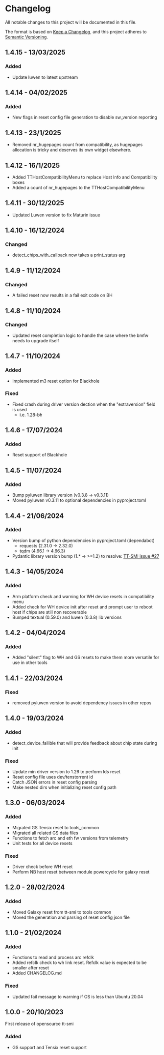 # Changelog

All notable changes to this project will be documented in this file.

The format is based on [Keep a Changelog](https://keepachangelog.com/en/1.0.0/),
and this project adheres to [Semantic Versioning](https://semver.org/spec/v2.0.0.html).

## 1.4.15 - 13/03/2025

### Added
- Update luwen to latest upstream

## 1.4.14 - 04/02/2025

### Added
- New flags in reset config file generation to disable sw_version reporting

## 1.4.13 - 23/1/2025

- Removed nr\_hugepages count from compatibility, as hugepages allocation is tricky
  and deserves its own widget elsewhere.

## 1.4.12 - 16/1/2025

- Added TTHostCompatibilityMenu to replace Host Info and Compatibility boxes
- Added a count of nr\_hugepages to the TTHostCompatibilityMenu

## 1.4.11 - 30/12/2025

- Updated Luwen version to fix Maturin issue

## 1.4.10 - 16/12/2024

### Changed
- detect\_chips\_with\_callback now takes a print\_status arg

## 1.4.9 - 11/12/2024

### Changed
- A failed reset now results in a fail exit code on BH

## 1.4.8 - 11/10/2024

### Changed
- Updated reset completion logic to handle the case where the bmfw needs to upgrade itself

## 1.4.7 - 11/10/2024

### Added
- Implemented m3 reset option for Blackhole

### Fixed
- Fixed crash during driver version dection when the "extraversion" field is used
    - i.e. 1.28-bh

## 1.4.6 - 17/07/2024

### Added
- Reset support of Blackhole

## 1.4.5 - 11/07/2024

### Added
- Bump pyluwen library version (v0.3.8 -> v0.3.11)
- Moved pyluwen v0.3.11 to optional dependencies in pyproject.toml

## 1.4.4 - 21/06/2024

### Added
- Version bump of python dependencies in pyproject.toml (dependabot)
    - requests (2.31.0 -> 2.32.0)
    - tqdm (4.66.1 -> 4.66.3)
- Pydantic library version bump (1.* -> >=1.2) to resolve: [TT-SMI issue #27](https://github.com/tenstorrent/tt-smi/issues/27)

## 1.4.3 - 14/05/2024

### Added
- Arm platform check and warning for WH device resets in compatibility menu
- Added check for WH device init after reset and prompt user to reboot host if chips are still non recoverable
- Bumped textual (0.59.0) and luwen (0.3.8) lib versions

## 1.4.2 - 04/04/2024

### Added
- Added "silent" flag to WH and GS resets to make them more versatile for use in other tools

## 1.4.1 - 22/03/2024

### Fixed
- removed pyluwen version to avoid dependency issues in other repos

## 1.4.0 - 19/03/2024

### Added
- detect_device_fallible that will provide feedback about chip state during init

### Fixed
- Update min driver version to 1.26 to perform lds reset
- Reset config file uses dev/tenstorrent id
- Catch JSON errors in reset config parsing
- Make nested dirs when initializing reset config path

## 1.3.0 - 06/03/2024

### Added
- Migrated GS Tensix reset to tools_common
- Migrated all related GS data files
- Functions to fetch arc and eth fw versions from telemetry
- Unit tests for all device resets

### Fixed
- Driver check before WH reset
- Perform NB host reset between module powercycle for galaxy reset

## 1.2.0 - 28/02/2024

### Added
- Moved Galaxy reset from tt-smi to tools common
- Moved the generation and parsing of reset config json file

## 1.1.0 - 21/02/2024

### Added
- Functions to read and process arc refclk
- Added refclk check to wh link reset. Refclk value is expected to be smaller after reset
- Added CHANGELOG.md

### Fixed
- Updated fail message to warning if OS is less than Ubuntu 20.04


## 1.0.0 - 20/10/2023

First release of opensource tt-smi

### Added
- GS support and Tensix reset support
